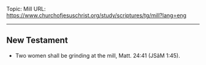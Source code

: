 Topic: Mill
URL: https://www.churchofjesuschrist.org/study/scriptures/tg/mill?lang=eng

---

## New Testament

- Two women shall be grinding at the mill, Matt. 24:41 (JSâM 1:45).

